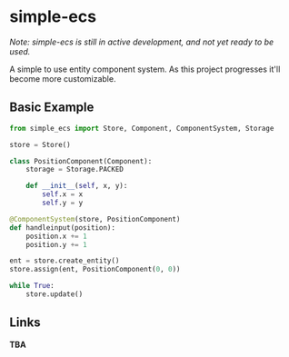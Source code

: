 # simple-ecs

*Note: simple-ecs is still in active development, and not yet ready to be used.*

A simple to use entity component system. As this project progresses it'll become more customizable.

Basic Example
-------

```py
from simple_ecs import Store, Component, ComponentSystem, Storage

store = Store()

class PositionComponent(Component):
    storage = Storage.PACKED

    def __init__(self, x, y):
        self.x = x
        self.y = y

@ComponentSystem(store, PositionComponent)
def handleinput(position):
    position.x += 1
    position.y += 1

ent = store.create_entity()
store.assign(ent, PositionComponent(0, 0))

while True:
    store.update()
```

Links
--------
**TBA**
